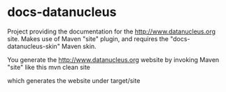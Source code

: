 docs-datanucleus
================

Project providing the documentation for the http://www.datanucleus.org site.
Makes use of Maven "site" plugin, and requires the "docs-datanucleus-skin" Maven skin.

You generate the http://www.datanucleus.org website by invoking Maven "site" like this
mvn clean site

which generates the website under
target/site
